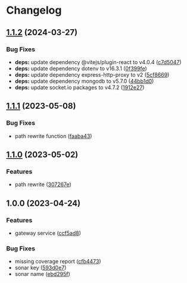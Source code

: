 # Changelog

## [1.1.2](https://github.com/TrackER-Corporation/tracker-gateway-service/compare/v1.1.1...v1.1.2) (2024-03-27)


### Bug Fixes

* **deps:** update dependency @vitejs/plugin-react to v4.0.4 ([c7d5047](https://github.com/TrackER-Corporation/tracker-gateway-service/commit/c7d50473b9e0c3259368268caeb07de3480c485d))
* **deps:** update dependency dotenv to v16.3.1 ([0f399fe](https://github.com/TrackER-Corporation/tracker-gateway-service/commit/0f399fedb8f09be06cec8721ef563cdbe74731be))
* **deps:** update dependency express-http-proxy to v2 ([5cf8669](https://github.com/TrackER-Corporation/tracker-gateway-service/commit/5cf866942e353541be1b9533b784937d8c62f5f2))
* **deps:** update dependency mongodb to v5.7.0 ([44bb1d0](https://github.com/TrackER-Corporation/tracker-gateway-service/commit/44bb1d0b85a27cbb18312477843f3642ba098361))
* **deps:** update socket.io packages to v4.7.2 ([1912e27](https://github.com/TrackER-Corporation/tracker-gateway-service/commit/1912e27dbeca2157ceabfc5825338443500655d3))

## [1.1.1](https://github.com/TrackER-Corporation/tracker-gateway-service/compare/v1.1.0...v1.1.1) (2023-05-08)


### Bug Fixes

* path rewrite function ([faaba43](https://github.com/TrackER-Corporation/tracker-gateway-service/commit/faaba435f124a000a38a63608fcaad927bd77270))

## [1.1.0](https://github.com/TrackER-Corporation/tracker-gateway-service/compare/v1.0.0...v1.1.0) (2023-05-02)


### Features

* path rewrite ([307267e](https://github.com/TrackER-Corporation/tracker-gateway-service/commit/307267efa27d46ded0f6b1cae5b330d5f105cc30))

## 1.0.0 (2023-04-24)


### Features

* gateway service ([ccf5ad8](https://github.com/TrackER-Corporation/tracker-gateway-service/commit/ccf5ad884a42e0e24cad97baa9a7d3c77dfc5782))


### Bug Fixes

* missing coverage report ([cfb4473](https://github.com/TrackER-Corporation/tracker-gateway-service/commit/cfb447390b1d27621ebf05bad80f12ad2e3944c3))
* sonar key ([593d0e7](https://github.com/TrackER-Corporation/tracker-gateway-service/commit/593d0e7dfdc3997bdbc595b99e07442d0bab74fc))
* sonar name ([ebd295f](https://github.com/TrackER-Corporation/tracker-gateway-service/commit/ebd295f7f91b091840bdbfbb688bfd902a633fb7))
